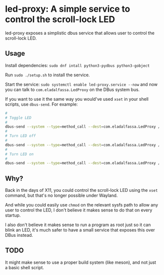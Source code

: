 led-proxy: A simple service to control the scroll-lock LED
==========================================================

led-proxy exposes a simplistic dbus service that allows user to control the scroll-lock LED.

Usage
-----
Install dependencies: `sudo dnf intall python3-pydbus python3-gobject`

Run `sudo ./setup.sh` to install the service.

Start the service: `sudo systemctl enable led-proxy.service --now`
and now you can talk to `com.eladalfassa.LedProxy` on the DBus system bus.

If you want to use it the same way you would've used `xset` in your shell scripts,
use `dbus-send`. For example:

```bash
#
# Toggle LED
#
dbus-send --system --type=method_call --dest=com.eladalfassa.LedProxy /com/eladalfassa/LedProxy com.eladalfassa.LedProxy.Toggle
#
# Turn LED off
#
dbus-send --system --type=method_call --dest=com.eladalfassa.LedProxy /com/eladalfassa/LedProxy com.eladalfassa.LedProxy.TurnOff
#
# Turn LED on
#
dbus-send --system --type=method_call --dest=com.eladalfassa.LedProxy /com/eladalfassa/LedProxy com.eladalfassa.LedProxy.TurnOn
```

Why?
----
Back in the days of X11, you could control the scroll-lock LED using the `xset` command,
but that's no longer possible under Wayland.

And while you could easily use `chmod` on the relevant sysfs path to allow any user to control the LED,
I don't believe it makes sense to do that on every startup.

I also don't believe it makes sense to run a program as root just so it can blink an LED,
it's much safer to have a small service that exposes this over DBus instead.

TODO
----
It might make sense to use a proper build system (like meson), and not just a basic shell script.
